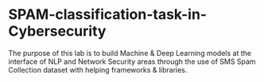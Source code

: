 # SPAM-classification-task-in-Cybersecurity
The purpose of this lab is to build Machine &amp; Deep Learning models at the interface of NLP and Network Security areas through the use of SMS Spam Collection dataset with helping frameworks &amp; libraries.
